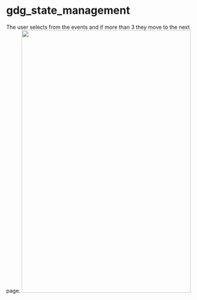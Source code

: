 # gdg_state_management
The user selects from the events and if more than 3 they move to the next page.
<img src="https://user-images.githubusercontent.com/57248151/187762652-ac726e62-3e7c-47c0-a027-e2f4505e9738.png" width="450" height="700">
